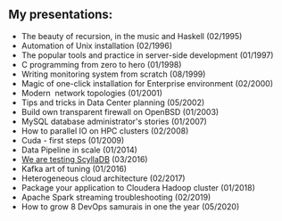 My presentations:
-----------------

- The beauty of recursion, in the music and Haskell (02/1995)
- Automation of Unix installation (02/1996)
- The popular tools and practice in server-side development (01/1997)
- C programming from zero to hero (01/1998)
- Writing monitoring system from scratch (08/1999)
- Magic of one-click installation for Enterprise environment (02/2000)
- Modern  network topologies (01/2001)
- Tips and tricks in Data Center planning (05/2002)
- Build own transparent firewall on OpenBSD (01/2003)
- MySQL database administrator's stories (01/2007)
- How to parallel IO on HPC clusters (02/2008)
- Cuda - first steps (01/2009)
- Data Pipeline in scale (01/2014)
- [We are testing ScyllaDB](https://www.outbrain.com/techblog/2016/03/we-are-testing-scylladb-live-blogging-1/) (03/2016)
- Kafka art of tuning (01/2016) 
- Heterogeneous cloud architecture (02/2017)
- Package your application to Cloudera Hadoop cluster (01/2018)
- Apache Spark streaming troubleshooting (02/2019)
- How to grow 8 DevOps samurais in one the year (05/2020)
